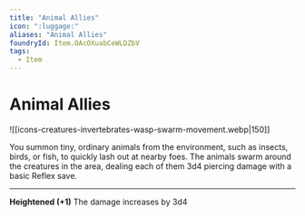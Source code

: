```yaml
---
title: "Animal Allies"
icon: ":luggage:"
aliases: "Animal Allies"
foundryId: Item.OAcOXuabCeWLDZbV
tags:
  - Item
---
```


# Animal Allies
![[icons-creatures-invertebrates-wasp-swarm-movement.webp|150]]

You summon tiny, ordinary animals from the environment, such as insects, birds, or fish, to quickly lash out at nearby foes. The animals swarm around the creatures in the area, dealing each of them 3d4 piercing damage with a basic Reflex save.

* * *

**Heightened (+1)** The damage increases by 3d4
